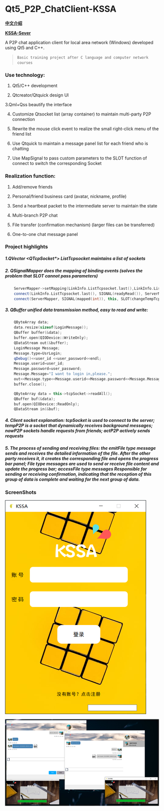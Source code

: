 # Qt5_P2P_ChatClient-KSSA
**[中文介绍](https://github.com/Sovea/Qt5_P2P_ChatClient-KSSA/blob/master/ReadMe_ZH.md)**

**[KSSA-Sever](https://github.com/Sovea/KSSA-Sever)**


A P2P chat application client for local area network (Windows) developed using Qt5 and C++.
> `Basic training project after C language and computer network courses`
### Use technology:

1. Qt5/C++ development

2. Qtcreator/Qtquick design UI

3.Qml+Qss beautify the interface

4. Customize Qtsocket list (array container) to maintain multi-party P2P connection

5. Rewrite the mouse click event to realize the small right-click menu of the friend list

6. Use Qtquick to maintain a message panel list for each friend who is chatting

7. Use MapSignal to pass custom parameters to the SLOT function of connect to switch the corresponding Socket

### Realization function:

1. Add/remove friends

2. Personal/friend business card (avatar, nickname, profile)

3. Send a heartbeat packet to the intermediate server to maintain the state

4. Multi-branch P2P chat

5. File transfer (confirmation mechanism) (larger files can be transferred)

6. One-to-one chat message panel

### Project highlights

##### 1.QVector <QTcpSocket*> ListTcpsocket maintains a list of sockets
##### 2. QSignalMapper does the mapping of binding events (solves the problem that SLOT cannot pass parameters)

```c++
    ServerMapper->setMapping(LinkInfo.ListTcpsocket.last(),LinkInfo.ListTcpsocket.count());
    connect(LinkInfo.ListTcpsocket.last(), SIGNAL(readyRead()), ServerMapper, SLOT(map()));
    connect(ServerMapper, SIGNAL(mapped(int)), this, SLOT(changeTempTcpsocket(int)));
```

##### 3. QBuffer unified data transmission method, easy to read and write:

```c++
    QByteArray data;
    data.resize(sizeof(LoginMessage));
    QBuffer buffer(&data);
    buffer.open(QIODevice::WriteOnly);
    QDataStream out(&buffer);
    LoginMessage Message;
    Message.type=UsrLogin;
    qDebug()<<user_id <<user_password<<endl;
    Message.userid=user_id;
    Message.password=user_password;
    Message.Message="I want to login in,please.";
    out<<Message.type<<Message.userid<<Message.password<<Message.Message<<true;
	buffer.close();
```

```c++
    QByteArray data = this->tcpSocket->readAll();
    QBuffer buf(&data);
    buf.open(QIODevice::ReadOnly);
    QDataStream in(&buf);
```

##### 4. Client socket explanation: tcpSocket is used to connect to the server; tempP2P is a socket that dynamically receives background messages; nowP2P sockets handle requests from friends; actP2P actively sends requests
##### 5. The process of sending and receiving files: the emitFile type message sends and receives the detailed information of the file. After the other party receives it, it creates the corresponding file and opens the progress bar panel; File type messages are used to send or receive file content and update the progress bar; accessFile type messages Responsible for sending or receiving confirmation, indicating that the reception of this group of data is complete and waiting for the next group of data.

### ScreenShots
![KSSA_Login](src/image/Screenshot/KSSA_Login.png)

![KSSA_ChatExample](src/image/Screenshot/KSSA_ChatExample.png)
